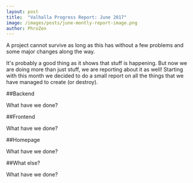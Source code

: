 ```yaml
---
layout: post
title:  "Valhalla Progress Report: June 2017"
image: /images/posts/june-montly-report-image.png
author: PhroZen
---
```


A project cannot survive as long as this has without a few problems and some major changes along the way.

<!--excerpt_separator-->

 It's probably a good thing as it shows that stuff is happening. But now we are doing more than just stuff, we are reporting about it as well! Starting with this month we decided to do a small report on all the things that we have managed to create (or destroy).

<div class="clear" />
##Backend

 What have we done?

##Frontend

What have we done?

##Homepage

What have we done?

##What else?

What have we done?